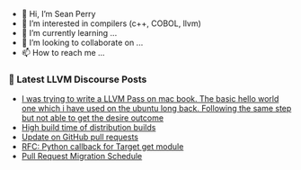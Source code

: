 - 👋 Hi, I’m Sean Perry
- 👀 I’m interested in compilers (c++, COBOL, llvm)
- 🌱 I’m currently learning ...
- 💞️ I’m looking to collaborate on ...
- 📫 How to reach me ...

<!---
s66perry/s66perry is a ✨ special ✨ repository because its `README.md` (this file) appears on your GitHub profile.
You can click the Preview link to take a look at your changes.
--->
### 📕 Latest LLVM Discourse Posts

<!-- DISCOURSE-LLVM:START -->
- [I was trying to write a LLVM Pass on mac book. The basic hello world one which i have used on the ubuntu long back. Following the same step but not able to get the desire outcome](https://discourse.llvm.org/t/i-was-trying-to-write-a-llvm-pass-on-mac-book-the-basic-hello-world-one-which-i-have-used-on-the-ubuntu-long-back-following-the-same-step-but-not-able-to-get-the-desire-outcome/71589#post_2)
- [High build time of distribution builds](https://discourse.llvm.org/t/high-build-time-of-distribution-builds/71591#post_3)
- [Update on GitHub pull requests](https://discourse.llvm.org/t/update-on-github-pull-requests/71540#post_10)
- [RFC: Python callback for Target get module](https://discourse.llvm.org/t/rfc-python-callback-for-target-get-module/71580#post_3)
- [Pull Request Migration Schedule](https://discourse.llvm.org/t/pull-request-migration-schedule/71595#post_1)
<!-- DISCOURSE-LLVM:END -->
